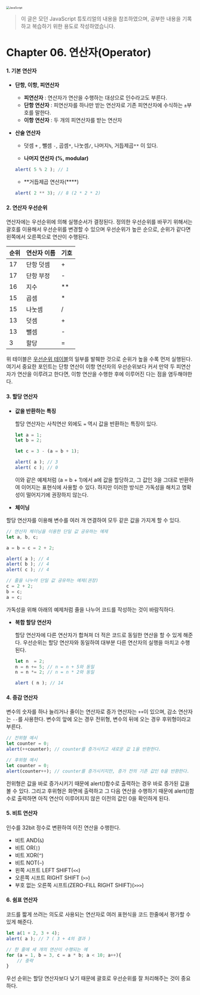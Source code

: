 <img src="C:\Users\yeong-hyeon kim\Pictures\깃 블로그 게시용 이미지\JavaScript.png" alt="JavaScript" style="zoom:50%;" />

> 이 글은 모던 JavaScript 튜토리얼의 내용을 참조하였으며, 공부한 내용을 기록하고 복습하기 위한 용도로 작성하였습니다.

# Chapter 06. 연산자(Operator)



#### 1. 기본 연산자

- **단항, 이항, 피연산자**
  - **피연산자** : 연산자가 연산을 수행하는 대상으로 인수라고도 부른다.
  - **단항 연산자** : 피연산자를 하나만 받는 연산자로 기존 피연산자에 수식하는 `±`부호를 말한다.
  - **이항 연산자** : 두 개의 피연산자를 받는 연산자
  
  

- **산술 연산자**
  - 덧셈 `+` , 뺄셈 `-`, 곱셈`*`, 나눗셈`/`, 나머지`%`, 거듭제곱`**` 이 있다.

  - **나머지 연산자 (%, modular)**

  ```javascript
  alert( 5 % 2 ); // 1
  ```

  - **거듭제곱 연산자(****)

  ```javascript
  alert( 2 ** 3); // 8 (2 * 2 * 2)
  ```



#### 2. 연산자 우선순위

연산자에는 우선순위에 의해 실행순서가 결정된다. 정의한 우선순위를 바꾸기 위해서는 괄호를 이용해서 우선순위를 변경할 수 있으며 우선순위가 높은 순으로, 순위가 같다면 왼쪽에서 오른쪽으로 연산이 수행된다.

| 순위 | 연산자 이름 | 기호 |
| ---- | ----------- | ---- |
| 17   | 단항 덧셈   | +    |
| 17   | 단항 부정   | -    |
| 16   | 지수        | **   |
| 15   | 곱셈        | *    |
| 15   | 나눗셈      | /    |
| 13   | 덧셈        | +    |
| 13   | 뺄셈        | -    |
| 3    | 할당        | =    |

위 테이블은 <a href="https://developer.mozilla.org/en-US/docs/Web/JavaScript/Reference/Operators/Operator_Precedence" alt="연산자 우선순위 테이블">우선순위 테이블</a>의 일부를 발췌한 것으로 순위가 높을 수록 먼저 실행된다. 여기서 중요한 포인트는 단항 연산이 이항 연산자의 우선순위보다 커서 만약 두 피연산자가 연산을 이루려고 한다면, 이항 연산을 수행한 후에 이루어진 다는 점을 염두해야한다. 



#### 3. 할당 연산자

- **값을 반환하는 특징**

  할당 연산자는 사칙연산 외에도 `=` 역시 값을 반환하는 특징이 있다.

  ```javascript
  let a = 1;
  let b = 2;
  
  let c = 3 - (a = b + 1);
  
  alert( a ); // 3
  alert( c ); // 0
  ```

  이와 같은 예제처럼 (a = b + 1)에서 a에 값을 할당하고, 그 값인 3을 그대로 반환하여 이어지는 표현식에 사용할 수 있다. 하지만 이러한 방식은 가독성을 해치고 명확성이 떨어지기에 권장하지 않는다.

- **체이닝**

할당 연산자를 이용해 변수를 여러 개 연결하여 모두 같은 값을 가지게 할 수 있다.

```javascript
// 연산자 체이닝을 이용한 단일 값 공유하는 예제
let a, b, c;

a = b = c = 2 + 2;

alert( a ); // 4
alert( b ); // 4
alert( c ); // 4

// 줄을 나누어 단일 값 공유하는 예제(권장)
c = 2 + 2;
b = c;
a = c;
```

가독성을 위해 아래의 예제처럼 줄을 나누어 코드를 작성하는 것이 바람직하다.

- **복합 할당 연산자** 

  할당 연산자에 다른 연산자가 합쳐져 더 적은 코드로 동일한 연산을 할 수 있게 해준다. 우선순위는 할당 연산자와 동일하여 대부분 다른 연산자의 실행을 마치고 수행된다.

  ```javascript
  let n  = 2;
  n = n += 5; // n = n + 5와 동일
  n = n *= 2; // n = n * 2와 동일
  
  alert ( n ); // 14
  ```

  

#### 4. 증감 연산자

변수의 숫자를 하나 늘리거나 줄이는 연산자로 증가 연산자는 `++`이 있으며, 감소 연산자는 `--`를 사용한다. 변수의 앞에 오는 경우 전위형, 변수의 뒤에 오는 경우 후위형이라고 부른다. 

```javascript
// 전위형 예시
let counter = 0;
alert(++counter); // counter를 증가시키고 새로운 값 1을 반환한다.

// 후위형 예시
let counter = 0;
alert(counter++); // counter를 증가시키지만, 증가 전의 기존 값인 0을 반환한다.
```

전위형은 값을 바로 증가시키기 때문에 alert()함수로 출력하는 경우 바로 증가된 값을 볼 수 있다. 그리고 후위형은 화면에 출력하고 그 다음 연산을 수행하기 때문에 alert()함수로 출력하면 아직 연산이 이루어지지 않은 이전의 값인 0을 확인하게 된다.

#### 5. 비트 연산자

인수를 32bit 정수로 변환하여 이진 연산을 수행한다.

- 비트 AND(`&`)
- 비트 OR(`|`)
- 비트 XOR(`^`)
- 비트 NOT(`~`)
- 왼쪽 시프트 LEFT SHIFT(`<<`)
- 오른쪽 시프트 RIGHT SHIFT (`>>`)
- 부호 없는 오른쪽 시프트(ZERO-FILL RIGHT SHIFT)(`>>>`)

#### 6. 쉼표 연산자

코드를 짧게 쓰려는 의도로 사용되는 연산자로 여러 표현식을 코드 한줄에서 평가할 수 있게 해준다.

```javascript
let a(1 + 2, 3 + 4);
alert( a ); // 7 ( 3 + 4의 결과 )

// 한 줄에 세 개의 연산이 수행되는 예
for (a = 1, b = 3, c = a * b; a < 10; a++){
    // 중략
}
```

우선 순위는 할당 연산자보다 낮기 때문에 괄호로 우선순위를 잘 처리해주는 것이 중요하다.